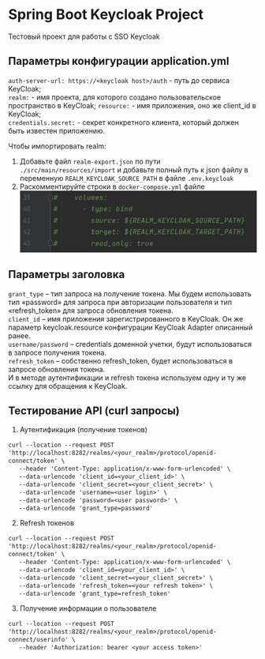 # Spring Boot Keycloak Project

Тестовый проект для работы с SSO Keycloak

## Параметры конфигурации application.yml

`auth-server-url: https://<keycloak host>/auth` - путь до сервиса KeyCloak;  
`realm:` - имя проекта, для которого создано пользовательское пространство в KeyCloak;
`resource:` - имя приложения, оно же client_id в KeyCloak;  
`credentials.secret:` - секрет конкретного клиента, который должен быть известен приложению.  
  
Чтобы импортировать realm:  
1) Добавьте файл `realm-export.json` по пути `./src/main/resources/import` и добавьте полный путь к json файлу в переменную `REALM_KEYCLOAK_SOURCE_PATH` в файле `.env.keycloak`  
2) Раскомментируйте строки в `docker-compose.yml` файле  
![img.png](src/main/resources/imgs/img.png)  

## Параметры заголовка

`grant_type` – тип запроса на получение токена. Мы будем использовать тип «password» для запроса при авторизации
пользователя и тип «refresh_token» для запроса обновления токена.  
`client_id` – имя приложения зарегистрированного в KeyCloak. Он же параметр keycloak.resource конфигурации KeyCloak
Adapter описанный ранее.  
`username/password` – credentials доменной учетки, будут использоваться в запросе получения токена.  
`refresh_token` – собственно refresh_token, будет использоваться в запросе обновления токена.  
И в методе аутентификации и refresh токена используем одну и ту же ссылку для обращения к KeyCloak.

## Тестирование API (curl запросы)

1) Аутентификация (получение токенов)  
```   
curl --location --request POST 'http://localhost:8282/realms/<your_realm>/protocol/openid-connect/token' \
   --header 'Content-Type: application/x-www-form-urlencoded' \
   --data-urlencode 'client_id=<your_client_id>' \
   --data-urlencode 'client_secret=<your_client_secret>' \
   --data-urlencode 'username=<user login>' \
   --data-urlencode 'password=<user password>' \
   --data-urlencode 'grant_type=password'
```
2) Refresh токенов  
```   
curl --location --request POST 'http://localhost:8282/realms/<your_realm>/protocol/openid-connect/token' \
   --header 'Content-Type: application/x-www-form-urlencoded' \
   --data-urlencode 'client_id=<your_client_id>' \
   --data-urlencode 'client_secret=<your_client_secret>' \
   --data-urlencode 'refresh_token=<your refresh token>' \
   --data-urlencode 'grant_type=refresh_token'
```
3) Получение информации о пользователе  
```   
curl --location --request POST 'http://localhost:8282/realms/<your_realm>/protocol/openid-connect/userinfo' \
   --header 'Authorization: bearer <your access token>' 
```